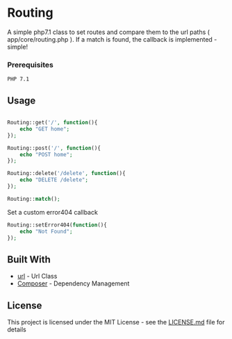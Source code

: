 # Routing

A simple php7.1 class to set routes and compare them to the url paths ( app/core/routing.php ). 
If a match is found, the callback is implemented - simple!

### Prerequisites

```
PHP 7.1

```

## Usage

```php

Routing::get('/', function(){
    echo "GET home";
});

Routing::post('/', function(){
    echo "POST home";
});

Routing::delete('/delete', function(){
    echo "DELETE /delete";
});

Routing::match();
```
Set a custom error404 callback
```php
Routing::setError404(function(){
    echo "Not Found";
});
```

## Built With
* [url](https://github.com/Phil-Wood/url) - Url Class
* [Composer](https://getcomposer.org/) - Dependency Management

## License

This project is licensed under the MIT License - see the [LICENSE.md](LICENSE.md) file for details
